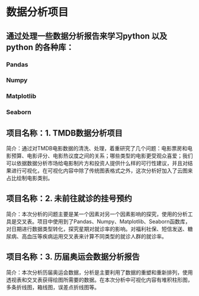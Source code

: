 # 数据分析项目
## 通过处理一些数据分析报告来学习python 以及 python 的各种库：
### Pandas
### Numpy
### Matplotlib
### Seaborn
## 项目名称：1. TMDB数据分析项目
简介：通过对TMDB电影数据的清洗、处理，着重研究了几个问题：电影票房和电影预算、电影评分、电影热议度之间的关系；哪些类型的电影更受观众喜爱；我们可以依据数据分析市场给电影制片方和投资人提供什么样的可行性建议，并且对结果进行可视化，在可视化内容中除了传统图表格式之外，这次分析好加入了云图来占比绘制电影类别。
## 项目名称：2. 未前往就诊的挂号预约
简介：本次分析的问题主要是某一个因素对另一个因素影响的探究，使用的分析工具是交叉表。项目中使用到了Pandas、Numpy、Matplotlib、Seaborn函数库，对日期进行数据类型转化，探究星期对就诊率的影响。对福利社保、短信发送、糖尿病、高血压等疾病运用交叉表来计算不同类型的就诊人群的就诊率。
## 项目名称：3. 历届奥运会数据分析报告
简介：本次分析历届奥运会数据，分析是主要利用了数据的重塑和重新排列，使用透视表和交叉表获得绘图所需要的数据。在本次分析中可视化内容有堆积柱形图，多条折线图，箱线图，误差点折线图等。
